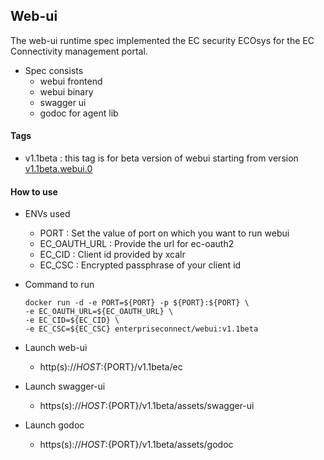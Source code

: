 ## Web-ui
The web-ui runtime spec implemented the EC security ECOsys for the EC Connectivity management portal.
- Spec consists
    - webui frontend
    - webui binary
    - swagger ui
    - godoc for agent lib

#### Tags
- v1.1beta : this tag is for beta version of webui starting from version [v1.1beta.webui.0](https://github.com/Enterprise-connect/sdk/tree/v1.1beta.webui.0/dist/webui)

#### How to use 
* ENVs used
    - PORT : Set the value of port on which you want to run webui
    - EC_OAUTH_URL : Provide the url for ec-oauth2
    - EC_CID : Client id provided by xcalr
    - EC_CSC : Encrypted passphrase of your client id

* Command to run
    ````
    docker run -d -e PORT=${PORT} -p ${PORT}:${PORT} \
    -e EC_OAUTH_URL=${EC_OAUTH_URL} \
    -e EC_CID=${EC_CID} \
    -e EC_CSC=${EC_CSC} enterpriseconnect/webui:v1.1beta
    ````

* Launch web-ui
    - http(s)://${HOST}:${PORT}/v1.1beta/ec

* Launch swagger-ui
    - https(s)://${HOST}:${PORT}/v1.1beta/assets/swagger-ui

* Launch godoc
    - https(s)://${HOST}:${PORT}/v1.1beta/assets/godoc